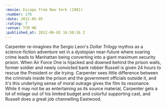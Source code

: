 ```yaml
--- 
:movie: Escape from New York (1981)
:number: 176
:date: 2012-05-05
:rating: 7
:venue: TCM HD
:published_at: 2012-06-02 16:58:16 Z
---
```

Carpenter re-imagines the Sergio Leon's _Dollar Trilogy_ mythos as a science-fiction adventure set in a dystopian near-future where soaring crime leads to Manhattan being converting into a giant maximum security prison. When Air Force One is hijacked and downed behind the prison walls, former soldier and newly convicted bank robber Russell is given 24 hours to rescue the President or die trying. Carpenter sees little difference between the criminals inside the prison and the government officials outside it, and it's this underlying sense of moral outrage gives the film its resonance. While it may not be as entertaining as its source material, Carpenter gets a lot of milage out of his limited budget and colorful supporting cast, and Russell does a great job channelling Eastwood. 

